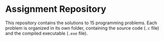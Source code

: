 # Assignment Repository

This repository contains the solutions to 15 programming problems. Each problem is organized in its own folder, containing the source code (`.c` file) and the compiled executable (`.exe` file).





